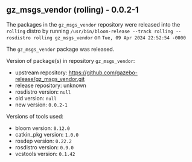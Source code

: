 ## gz_msgs_vendor (rolling) - 0.0.2-1

The packages in the `gz_msgs_vendor` repository were released into the `rolling` distro by running `/usr/bin/bloom-release --track rolling --rosdistro rolling gz_msgs_vendor` on `Tue, 09 Apr 2024 22:52:54 -0000`

The `gz_msgs_vendor` package was released.

Version of package(s) in repository `gz_msgs_vendor`:

- upstream repository: https://github.com/gazebo-release/gz_msgs_vendor.git
- release repository: unknown
- rosdistro version: `null`
- old version: `null`
- new version: `0.0.2-1`

Versions of tools used:

- bloom version: `0.12.0`
- catkin_pkg version: `1.0.0`
- rosdep version: `0.22.2`
- rosdistro version: `0.9.0`
- vcstools version: `0.1.42`


